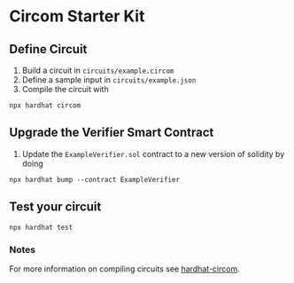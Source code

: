 # Circom Starter Kit

## Define Circuit
1. Build a circuit in `circuits/example.circom` 
2. Define a sample input in `circuits/example.json`
3. Compile the circuit with 
```shell 
npx hardhat circom
```

## Upgrade the Verifier Smart Contract
1. Update the `ExampleVerifier.sol` contract to a new version of solidity by doing 

```shell 
npx hardhat bump --contract ExampleVerifier
```

## Test your circuit

```shell
npx hardhat test
```

### Notes
For more information on compiling circuits see [hardhat-circom](https://www.npmjs.com/package/hardhat-circom).